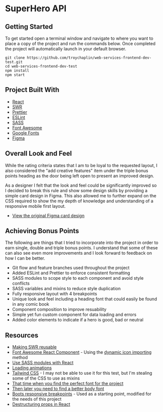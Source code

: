 # SuperHero API

## Getting Started

To get started open a terminal window and navigate to where you want to place a copy of the project and run the commands below. Once completed the project will automatically launch in your default browser.

```
git clone https://github.com/troychaplin/web-services-frontend-dev-test.git
cd web-services-frontend-dev-test
npm install
npm start
```


## Project Built With

-   [React](https://reactjs.org/)
-   [SWR](https://swr.vercel.app/)
-   [Prettier](https://prettier.io/)
-   [ESLint](https://eslint.org/)
-   [SASS](https://sass-lang.com/)
-   [Font Awesome](https://fontawesome.com/)
-   [Google Fonts](https://fonts.google.com/)
-   [Figma](https://www.figma.com/)

## Overall Look and Feel

While the rating criteria states that I am to be loyal to the requested layout, I also considered the "add creative features" item under the triple bonus points heading as the door being left open to present an improved design.

As a designer I felt that the look and feel could be significantly improved so I decided to break this rule and show some design skills by providing a simple card design in Figma. This also allowed me to further expand on the CSS required to show the my depth of knowledge and understanding of a responsive mobile first layout.

- [View the original Figma card design](https://www.figma.com/community/file/1121778636443964664)

## Achieving Bonus Points

The following are things that I tried to incorporate into the project in order to earn single, double and triple bonus points. I understand that some of these can also see even more improvements and I look forward to feedback on how I can be better.

- Git flow and feature branches used throughout the project
- Added ESLint and Prettier to enforce consistent formatting
- SASS modules to scope style to each component and avoid style conflicts
- SASS variables and mixins to reduce style duplication
- Fully responsive layout with 4 breakpoints
- Unique look and feel including a heading font that could easily be found in any comic book
- Component composition to improve resuability
- Simple yet fun custom component for data loading and errors
- Added color elements to indicate if a hero is good, bad or neutral

## Resources

-   [Making SWR reusable](https://swr.vercel.app/docs/getting-started#make-it-reusable)
-   [Font Awesome React Component](https://fontawesome.com/v6/docs/web/use-with/react/) - Using the [dynamic icon importing](https://fontawesome.com/v6/docs/web/use-with/react/add-icons) method
-   [Use SASS modules with React](https://blog.bitsrc.io/how-to-use-sass-and-css-modules-with-create-react-app-83fa8b805e5e)
-   [Loading animations](https://cssfx.netlify.app/)
-   [Tailwind CSS](https://tailwindcss.com/docs/screen-readers) - I may not be able to use it for this test, but I'm stealing some of the CSS to use as mixins
-   [That time when you find the perfect font for the project](https://fonts.google.com/specimen/Fredericka+the+Great?query=Fredericka)
-   [Then later you need to find a better body font](https://fonts.google.com/specimen/Fira+Sans+Condensed?query=condensed&category=Sans+Serif,Display)
-   [Boots responsive breakpoints](https://getbootstrap.com/docs/5.0/layout/breakpoints/#available-breakpoints) - Used as a starting point, modified for the needs of this project
-   [Destructuring props in React](https://medium.com/@lcriswell/destructuring-props-in-react-b1c295005ce0)
